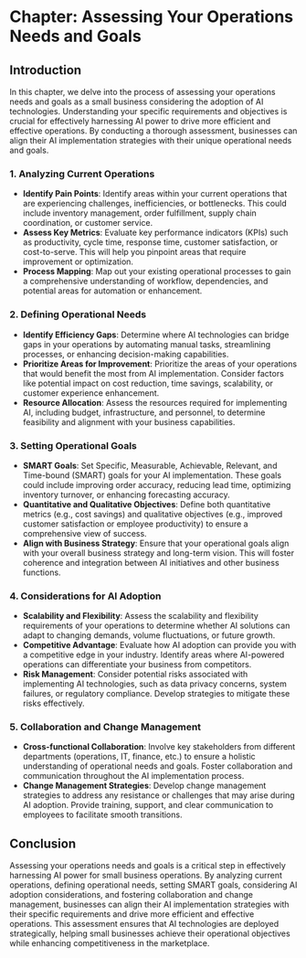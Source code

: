 Chapter: Assessing Your Operations Needs and Goals
==================================================

Introduction
------------

In this chapter, we delve into the process of assessing your operations needs and goals as a small business considering the adoption of AI technologies. Understanding your specific requirements and objectives is crucial for effectively harnessing AI power to drive more efficient and effective operations. By conducting a thorough assessment, businesses can align their AI implementation strategies with their unique operational needs and goals.

### 1. Analyzing Current Operations

* **Identify Pain Points**: Identify areas within your current operations that are experiencing challenges, inefficiencies, or bottlenecks. This could include inventory management, order fulfillment, supply chain coordination, or customer service.
* **Assess Key Metrics**: Evaluate key performance indicators (KPIs) such as productivity, cycle time, response time, customer satisfaction, or cost-to-serve. This will help you pinpoint areas that require improvement or optimization.
* **Process Mapping**: Map out your existing operational processes to gain a comprehensive understanding of workflow, dependencies, and potential areas for automation or enhancement.

### 2. Defining Operational Needs

* **Identify Efficiency Gaps**: Determine where AI technologies can bridge gaps in your operations by automating manual tasks, streamlining processes, or enhancing decision-making capabilities.
* **Prioritize Areas for Improvement**: Prioritize the areas of your operations that would benefit the most from AI implementation. Consider factors like potential impact on cost reduction, time savings, scalability, or customer experience enhancement.
* **Resource Allocation**: Assess the resources required for implementing AI, including budget, infrastructure, and personnel, to determine feasibility and alignment with your business capabilities.

### 3. Setting Operational Goals

* **SMART Goals**: Set Specific, Measurable, Achievable, Relevant, and Time-bound (SMART) goals for your AI implementation. These goals could include improving order accuracy, reducing lead time, optimizing inventory turnover, or enhancing forecasting accuracy.
* **Quantitative and Qualitative Objectives**: Define both quantitative metrics (e.g., cost savings) and qualitative objectives (e.g., improved customer satisfaction or employee productivity) to ensure a comprehensive view of success.
* **Align with Business Strategy**: Ensure that your operational goals align with your overall business strategy and long-term vision. This will foster coherence and integration between AI initiatives and other business functions.

### 4. Considerations for AI Adoption

* **Scalability and Flexibility**: Assess the scalability and flexibility requirements of your operations to determine whether AI solutions can adapt to changing demands, volume fluctuations, or future growth.
* **Competitive Advantage**: Evaluate how AI adoption can provide you with a competitive edge in your industry. Identify areas where AI-powered operations can differentiate your business from competitors.
* **Risk Management**: Consider potential risks associated with implementing AI technologies, such as data privacy concerns, system failures, or regulatory compliance. Develop strategies to mitigate these risks effectively.

### 5. Collaboration and Change Management

* **Cross-functional Collaboration**: Involve key stakeholders from different departments (operations, IT, finance, etc.) to ensure a holistic understanding of operational needs and goals. Foster collaboration and communication throughout the AI implementation process.
* **Change Management Strategies**: Develop change management strategies to address any resistance or challenges that may arise during AI adoption. Provide training, support, and clear communication to employees to facilitate smooth transitions.

Conclusion
----------

Assessing your operations needs and goals is a critical step in effectively harnessing AI power for small business operations. By analyzing current operations, defining operational needs, setting SMART goals, considering AI adoption considerations, and fostering collaboration and change management, businesses can align their AI implementation strategies with their specific requirements and drive more efficient and effective operations. This assessment ensures that AI technologies are deployed strategically, helping small businesses achieve their operational objectives while enhancing competitiveness in the marketplace.
